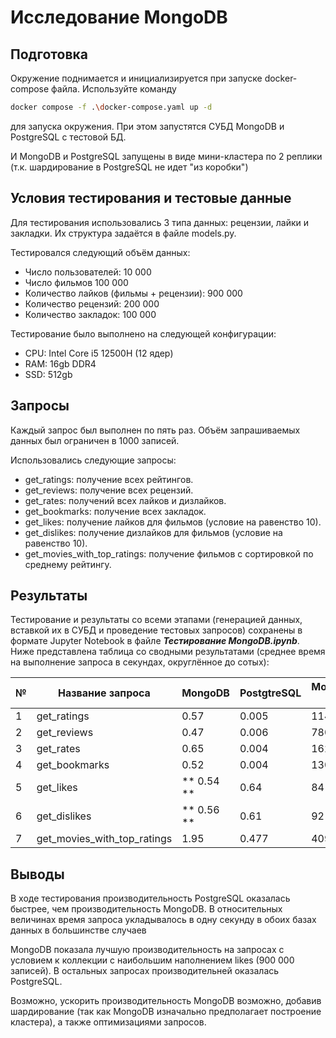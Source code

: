 # Исследование MongoDB

## Подготовка

Окружение поднимается и инициализируется при запуске docker-compose файла. Используйте команду

```bash
docker compose -f .\docker-compose.yaml up -d
```

для запуска окружения. При этом запустятся СУБД MongoDB и PostgreSQL с тестовой БД.

И MongoDB и PostgreSQL запущены в виде мини-кластера по 2 реплики (т.к. шардирование в PostgreSQL не идет "из коробки")
## Условия тестирования и тестовые данные

Для тестирования использовались 3 типа данных: рецензии, лайки и закладки. Их структура задаётся в файле models.py.

Тестировался следующий объём данных:

- Число пользователей: 10 000
- Число фильмов  100 000
- Количество лайков (фильмы + рецензии): 900 000
- Количество рецензий: 200 000
- Количество закладок: 100 000

Тестирование было выполнено на следующей конфигурации:

- CPU: Intel Core i5 12500H (12 ядер)
- RAM: 16gb DDR4
- SSD: 512gb 

## Запросы

Каждый запрос был выполнен по пять раз. Объём запрашиваемых данных был ограничен в 1000 записей.

Использовались следующие запросы:

- get_ratings: получение всех рейтингов.
- get_reviews: получение всех рецензий.
- get_rates: получений всех лайков и дизлайков.
- get_bookmarks: получение всех закладок.
- get_likes: получение лайков для фильмов (условие на равенство 10).
- get_dislikes: получение дизлайков для фильмов (условие на равенство 10).
- get_movies_with_top_ratings: получение фильмов с сортировкой по среднему рейтингу.

## Результаты

Тестирование и результаты со всеми этапами (генерацией данных, вставкой их в СУБД и проведение тестовых запросов) сохранены в формате Jupyter Notebook в файле ***Тестирование MongoDB.ipynb***. Ниже представлена таблица со сводными результатами (среднее время на выполнение запроса в секундах, округлённое до сотых):

| №    | Название запроса            | MongoDB    | PostgtreSQL | MongoDB/PostgreSQL в % |
| ---- |-----------------------------|------------|-------------|------------------------|
| 1    | get_ratings                 | 0.57       | 0.005       | 11400                  |
| 2    | get_reviews                 | 0.47       | 0.006       | 7800                   |
| 3    | get_rates                   | 0.65       | 0.004       | 16200                  |
| 4    | get_bookmarks               | 0.52       | 0.004       | 13000                  |
| 5    | get_likes                   | ** 0.54 ** | 0.64        | 84                     |
| 6    | get_dislikes                | ** 0.56 ** | 0.61        | 92                     |
| 7    | get_movies_with_top_ratings | 1.95       | 0.477       | 409                    |

## Выводы

В ходе тестирования производительность PostgreSQL оказалась быстрее, чем производительность MongoDB. В относительных величинах время запроса укладывалось в одну секунду в обоих базах данных в большинстве случаев

MongoDB показала лучшую производительность на запросах с условием к коллекции с наибольшим наполнением likes (900 000 записей). В остальных запросах производительней оказалась PostgreSQL.

Возможно, ускорить производительность MongoDB возможно, добавив шардирование (так как MongoDB изначально предполагает построение кластера), а также оптимизациями запросов.

